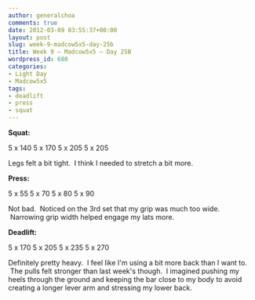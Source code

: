```yaml
---
author: generalchoa
comments: true
date: 2012-03-09 03:55:37+00:00
layout: post
slug: week-9-madcow5x5-day-25b
title: Week 9 – Madcow5x5 – Day 25B
wordpress_id: 680
categories:
- Light Day
- Madcow5x5
tags:
- deadlift
- press
- squat
---
```


**Squat:**

5 x 140
5 x 170
5 x 205
5 x 205

Legs felt a bit tight.  I think I needed to stretch a bit more.

**Press:**

5 x 55
5 x 70
5 x 80
5 x 90

Not bad.  Noticed on the 3rd set that my grip was much too wide.  Narrowing grip width helped engage my lats more.

**Deadlift:**

5 x 170
5 x 205
5 x 235
5 x 270

Definitely pretty heavy.  I feel like I'm using a bit more back than I want to.  The pulls felt stronger than last week's though.  I imagined pushing my heels through the ground and keeping the bar close to my body to avoid creating a longer lever arm and stressing my lower back.
